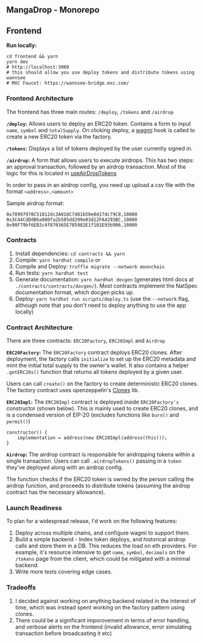 ## MangaDrop - Monorepo

## **Frontend**

**Run locally:**

```
cd frontend && yarn
yarn dev
# http://localhost:3000
# this should allow you use deploy tokens and distribute tokens using wannsee
# MXC Faucet: https://wannsee-bridge.mxc.com/
```

### **Frontend Architecture**

The frontend has three main routes: `/deploy`, `/tokens` and `/airdrop`

**`/deploy`:** Allows users to deploy an ERC20 token. Contains a form to input `name`, `symbol` and `totalSupply`. On clicking deploy, a [wagmi](https:/wagmi.sh) hook is called to create a new ERC20 token via the factory.

**`/tokens`:** Displays a list of tokens deployed by the user currently signed in.

**`/airdrop`:** A form that allows users to execute airdrops. This has two steps: an approval transaction, followed by an airdrop transaction. Most of the logic for this is located in [useAirDropTokens](./frontend/src/hooks/useAirdropTokens.tsx)

In order to pass in an airdrop config, you need up upload a csv file with the format `<address>,<amount>`

Sample airdrop format:

```
0x70997970C51812dc3A010C7d01b50e0d17dc79C8,10000
0x3C44CdDdB6a900fa2b585dd299e03d12FA4293BC,10000
0x90F79bf6EB2c4f870365E785982E1f101E93b906,10000
```

### **Contracts**

1. Install dependencies: `cd contracts && yarn`
2. Compile: `yarn hardhat compile` or
3. Compile and Deploy: `truffle migrate --network moonchain`
3. Run tests: `yarn hardhat test`
4. Generate documentation: `yarn hardhat docgen` (generates html docs at `./contracts/contracts/docgen/`).
   Most contracts implement the NatSpec documentation format, which docgen picks up.
5. Deploy: `yarn hardhat run scripts/deploy.ts` (use the `--network` flag, although note that you don't need to deploy anything to use the app locally)

### Contract Architecture

There are three contracts: `ERC20Factory`, `ERC20Impl` and `Airdrop`

**`ERC20Factory`:** The `ERC20Factory` contract deploys ERC20 clones. After deployment, the factory calls `initialize` to set up the ERC20 metadata and mint the initial total supply to the owner's wallet. It also contains a helper `.getERC20s()` function that returns all tokens deployed by a given user.

Users can call `create()` on the factory to create deterministic ERC20 clones. The factory contract uses openzeppelin's [Clones](https://github.com/OpenZeppelin/openzeppelin-contracts/blob/master/contracts/proxy/Clones.sol) lib.

**`ERC20Impl`:** The `ERC20Impl` contract is deployed inside `ERC20Factory's` constructor (shown below). This is mainly used to create ERC20 clones, and is a condensed version of EIP-20 (excludes functions like `burn()` and `permit()`)

```
constructor() {
    implementation = address(new ERC20Impl(address(this)));
}
```

**`Airdrop`:** The airdrop contract is responsible for airdropping tokens within a single transaction. Users can call `.airdropTokens()` passing in a `token` they've deployed along with an airdrop config.

The function checks if the ERC20 token is owned by the person calling the airdrop function, and proceeds to distribute tokens (assuming the airdrop contract has the necessary allowance).

### Launch Readiness

To plan for a widespread release, I'd work on the following features:

1. Deploy across multiple chains, and configure wagmi to support them.
2. Build a simple backend - Index token deploys, and historical airdrop calls and store them in a DB. This reduces the load on eth providers. For example, it's resource intensive to get `name`, `symbol`, `decimals` on the `/tokens` page from the client, which could be mitigated with a minimal backend.
3. Write more tests covering edge cases.

### Tradeoffs

1. I decided against working on anything backend related in the interest of time, which was instead spent working on the factory pattern using clones.
2. There could be a significant imporovement in terms of error handling, and verbose alerts on the frontend (invalid allowance, error simulating transaction before broadcasting it etc)
